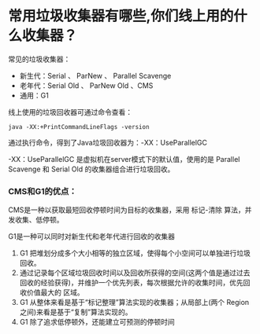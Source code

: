 # 常用垃圾收集器有哪些,你们线上用的什么收集器？

常见的垃圾收集器：
* 新生代：Serial 、 ParNew 、 Parallel Scavenge
* 老年代：Serial Old 、 ParNew Old 、CMS
* 通用：G1

线上使用的垃圾回收器可通过命令查看：
```
java -XX:+PrintCommandLineFlags -version
```

通过执行命令，得到了Java垃圾回收器为：-XX：UseParallelGC


-XX：UseParallelGC 是虚拟机在server模式下的默认值，使用的是 Parallel Scavenge 和 Serial Old 的收集器组合进行垃圾回收。


### CMS和G1的优点：
CMS是一种以获取最短回收停顿时间为目标的收集器，采用 标记-清除 算法，并发收集、低停顿。

G1是一种可以同时对新生代和老年代进行回收的收集器
1. G1 把堆划分成多个大小相等的独立区域，使得每个小空间可以单独进行垃圾回收。
2. 通过记录每个区域垃圾回收时间以及回收所获得的空间(这两个值是通过过去回收的经验获得)，并维护一个优先列表，每次根据允许的收集时间，优先回收价值最大的 区域。
3. G1 从整体来看是基于“标记整理”算法实现的收集器；从局部上(两个 Region 之间)来看是基于“复制”算法实现的。
4. G1 除了追求低停顿外，还能建立可预测的停顿时间